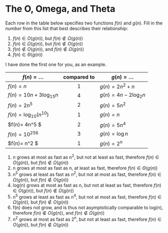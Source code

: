 # The O, Omega, and Theta

Each row in the table below specifies two functions $f(n)$ and $g(n)$.
Fill in the *number* from this list that best describes their relationship:

1. $f(n)\in O(g(n))$, but $f(n)\not \in \Omega(g(n))$
1. $f(n)\in \Omega(g(n))$, but $f(n)\not \in O(g(n))$
1. $f(n)\not\in O(g(n))$, and $f(n)\not \in \Omega(g(n))$
1. $f(n)\in \Theta (g(n))$

I have done the first one for you, as an example.

| $f(n)=\ldots$              | compared to | $g(n)=\ldots$          |
|----------------------------|:-----------:|------------------------|
| $f(n)=n$                   | 1           | $g(n)=2n^2 + n$        |
| $f(n)= 10n + 3\log_{15} n$ | 4            | $g(n)= 4n - 2\log_2 n$ |
| $f(n) = 2n^5$              | 2            | $g(n) = 5n^2$          |
| $f(n)=\log_{10} \left(n^{10}\right)$ | 1 | $g(n)=n$ |
| $f(n)= 4n^5 $ | 2 | $g(n)= 5n^4$ |
| $f(n) = 10^{256}$ | 3 | $g(n) = \log n$ |
| $f(n)= n^2 $ | 1 | $g(n)= 2^n$ |

1) n grows at most as fast as n<sup>2</sup>, but not at least as fast, therefore $f(n)\in O(g(n))$, but $f(n)\not \in \Omega(g(n))$
2) n grows at most as fast as n, at least as fast, therefore $f(n)\in \Theta (g(n))$
3) n<sup>5</sup> grows at least as fast as n<sup>2</sup>, but not at most as fast, therefore $f(n)\in \Omega(g(n))$, but $f(n)\not \in O(g(n))$
4) log(n) grows at most as fast as n, but not at least as fast, therefore $f(n)\in O(g(n))$, but $f(n)\not \in \Omega(g(n))$
5) n<sup>5</sup> grows at least as fast as n<sup>4</sup>, but not at most as fast, therefore $f(n)\in \Omega(g(n))$, but $f(n)\not \in O(g(n))$
6) f(n) does not grow, and is thus not asymptotically comparable to log(n), therefore $f(n)\not\in O(g(n))$, and $f(n)\not \in \Omega(g(n))$
7) n<sup>2</sup> grows at most as fast as 2<sup>n</sup>, but not at least as fast, therefore $f(n)\in O(g(n))$, but $f(n)\not \in \Omega(g(n))$
